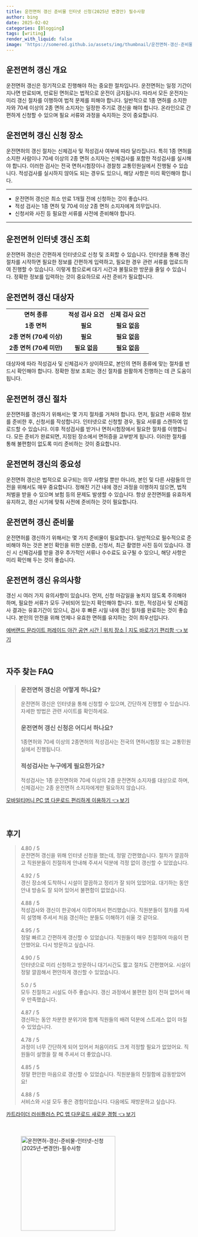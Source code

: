 ```yaml
---
title: 운전면허 갱신 준비물 인터넷 신청(2025년 변경안) 필수사항
author: bing
date: 2025-02-02
categories: [Blogging]
tags: [writing]
render_with_liquid: false
image: 'https://somered.github.io/assets/img/thumbnail/운전면허-갱신-준비물-인터넷-신청(2025년-변경안)-필수사항.webp'
---
```



<h2 id='운전면허_갱신_개요'>운전면허 갱신 개요</h2>

<p>운전면허 갱신은 정기적으로 진행해야 하는 중요한 절차입니다. 운전면허는 일정 기간이 지나면 만료되며, 만료된 면허로는 법적으로 운전이 금지됩니다. 따라서 모든 운전자는 미리 갱신 절차를 이행하여 법적 문제를 피해야 합니다. 일반적으로 1종 면허를 소지한 자와 70세 이상의 2종 면허 소지자는 일정한 주기로 갱신을 해야 합니다. 온라인으로 간편하게 신청할 수 있으며 필요 서류와 과정을 숙지하는 것이 중요합니다.</p>

<h2 id='운전면허_갱신_신청_장소'>운전면허 갱신 신청 장소</h2>

<p>운전면허의 갱신 절차는 신체검사 및 적성검사 여부에 따라 달라집니다. 특히 1종 면허를 소지한 사람이나 70세 이상의 2종 면허 소지자는 신체검사를 포함한 적성검사를 실시해야 합니다. 이러한 검사는 전국 면허시험장이나 경찰청 교통민원실에서 진행될 수 있습니다. 적성검사를 실시하지 않아도 되는 경우도 있으니, 해당 사항은 미리 확인해야 합니다.</p>

<hr />

<ul>
    <li>운전면허 갱신은 최소 만료 1개월 전에 신청하는 것이 좋습니다.</li>
    <li>적성 검사는 1종 면허 및 70세 이상 2종 면허 소지자에게 의무입니다.</li>
    <li>신청서와 사진 등 필요한 서류를 사전에 준비해야 합니다.</li>
</ul>

<hr />

<h2 id='운전면허_인터넷_갱신_조회'>운전면허 인터넷 갱신 조회</h2>

<p>운전면허 갱신은 간편하게 인터넷으로 신청 및 조회할 수 있습니다. 인터넷을 통해 갱신 절차를 시작하면 필요한 정보를 간편하게 입력하고, 필요한 경우 관련 서류를 업로드하여 진행할 수 있습니다. 이렇게 함으로써 대기 시간과 불필요한 방문을 줄일 수 있습니다. 정확한 정보를 입력하는 것이 중요하므로 사전 준비가 필요합니다.</p>

<h2 id='운전면허_갱신_대상자'>운전면허 갱신 대상자</h2>

<table>
    <tr>
        <td style="text-align: center; height: 17px;"><b>면허 종류</b></td>
        <td style="text-align: center; height: 17px;"><b>적성 검사 요건</b></td>
        <td style="text-align: center; height: 17px;"><b>신체 검사 요건</b></td>
    </tr>
    <tr>
        <td style="text-align: center; height: 17px;"><b>1종 면허</b></td>
        <td style="text-align: center; height: 17px;"><b>필요</b></td>
        <td style="text-align: center; height: 17px;"><b>필요 없음</b></td>
    </tr>
    <tr>
        <td style="text-align: center; height: 17px;"><b>2종 면허 (70세 이상)</b></td>
        <td style="text-align: center; height: 17px;"><b>필요</b></td>
        <td style="text-align: center; height: 17px;"><b>필요 없음</b></td>
    </tr>
    <tr>
        <td style="text-align: center; height: 17px;"><b>2종 면허 (70세 미만)</b></td>
        <td style="text-align: center; height: 17px;"><b>필요 없음</b></td>
        <td style="text-align: center; height: 17px;"><b>필요 없음</b></td>
    </tr>
</table>

<p>대상자에 따라 적성검사 및 신체검사가 상이하므로, 본인의 면허 종류에 맞는 절차를 반드시 확인해야 합니다. 정확한 정보 조회는 갱신 절차를 원활하게 진행하는 데 큰 도움이 됩니다.</p>

<h2 id='운전면허_갱신_절차'>운전면허 갱신 절차</h2>

<p>운전면허를 갱신하기 위해서는 몇 가지 절차를 거쳐야 합니다. 먼저, 필요한 서류와 정보를 준비한 후, 신청서를 작성합니다. 인터넷으로 신청할 경우, 필요 서류를 스캔하여 업로드할 수 있습니다. 이후 적성검사를 받거나 면허시험장에서 필요한 절차를 이행합니다. 모든 준비가 완료되면, 지정된 장소에서 면허증을 교부받게 됩니다. 이러한 절차를 통해 불편함이 없도록 미리 준비하는 것이 중요합니다.</p>

<h2 id='운전면허_갱신의_중요성'>운전면허 갱신의 중요성</h2>

<p>운전면허 갱신은 법적으로 요구되는 의무 사항일 뿐만 아니라, 본인 및 다른 사람들의 안전을 위해서도 매우 중요합니다. 정해진 기간 내에 갱신 과정을 이행하지 않으면, 법적 처벌을 받을 수 있으며 보험 등의 문제도 발생할 수 있습니다. 항상 운전면허를 유효하게 유지하고, 갱신 시기에 맞춰 사전에 준비하는 것이 필요합니다.</p>

<h2 id='운전면허_갱신_준비물'>운전면허 갱신 준비물</h2>

<p>운전면허를 갱신하기 위해서는 몇 가지 준비물이 필요합니다. 일반적으로 필수적으로 준비해야 하는 것은 본인 확인을 위한 신분증, 신청서, 최근 촬영한 사진 등이 있습니다. 갱신 시 신체검사를 받을 경우 추가적인 서류나 수수료도 요구될 수 있으니, 해당 사항은 미리 확인해 두는 것이 좋습니다.</p>

<h2 id='운전면허_갱신_유의사항'>운전면허 갱신 유의사항</h2>

<p>갱신 시 여러 가지 유의사항이 있습니다. 먼저, 신청 마감일을 놓치지 않도록 주의해야 하며, 필요한 서류가 모두 구비되어 있는지 확인해야 합니다. 또한, 적성검사 및 신체검사 결과는 유효기간이 있으니, 검사 후 빠른 시일 내에 갱신 절차를 완료하는 것이 좋습니다. 본인의 안전을 위해 언제나 유효한 면허를 유지하는 것이 최우선입니다.</p>


<p><a class="click-button" title="에버랜드 문라이트 퍼레이드 야간 공연 시간 | 위치 장소 | 지도 바로가기 편리함" href="https://somered.github.io/posts/%EC%97%90%EB%B2%84%EB%9E%9C%EB%93%9C-%EB%AC%B8%EB%9D%BC%EC%9D%B4%ED%8A%B8-%ED%8D%BC%EB%A0%88%EC%9D%B4%EB%93%9C-%EC%95%BC%EA%B0%84-%EA%B3%B5%EC%97%B0-%EC%8B%9C%EA%B0%84-%EC%9C%84%EC%B9%98-%EC%9E%A5%EC%86%8C-%EC%A7%80%EB%8F%84-%EB%B0%94%EB%A1%9C%EA%B0%80%EA%B8%B0-%ED%8E%B8%EB%A6%AC%ED%95%A8/" rel="dofollow">에버랜드 문라이트 퍼레이드 야간 공연 시간 | 위치 장소 | 지도 바로가기 편리함 👈 보기</a></p><br>
<h2 id='자주_찾는_FAQ'>자주 찾는 FAQ</h2>
<div itemscope="" itemtype="https://schema.org/FAQPage"> 
<blockquote> 
<div itemscope="" itemprop="mainEntity" itemtype="https://schema.org/Question"> 
<h3 itemprop="name">운전면허 갱신은 어떻게 하나요?</h3> 
<div itemscope="" itemprop="acceptedAnswer" itemtype="https://schema.org/Answer"> 
<span itemprop="text"> 
<p>운전면허 갱신은 인터넷을 통해 신청할 수 있으며, 간단하게 진행할 수 있습니다. 자세한 방법은 관련 사이트를 확인하세요.</p> 
</span> 
</div> 
</div> 

<div itemscope="" itemprop="mainEntity" itemtype="https://schema.org/Question"> 
<h3 itemprop="name">운전면허 갱신 신청은 어디서 하나요?</h3> 
<div itemscope="" itemprop="acceptedAnswer" itemtype="https://schema.org/Answer"> 
<span itemprop="text"> 
<p>1종면허와 70세 이상의 2종면허의 적성검사는 전국의 면허시험장 또는 교통민원실에서 진행됩니다.</p> 
</span> 
</div> 
</div> 

<div itemscope="" itemprop="mainEntity" itemtype="https://schema.org/Question"> 
<h3 itemprop="name">적성검사는 누구에게 필요한가요?</h3> 
<div itemscope="" itemprop="acceptedAnswer" itemtype="https://schema.org/Answer"> 
<span itemprop="text"> 
<p>적성검사는 1종 운전면허와 70세 이상의 2종 운전면허 소지자를 대상으로 하며, 신체검사는 2종 운전면허 소지자에게만 필요하지 않습니다.</p> 
</span> 
</div> 
</div> 
</blockquote> 
</div>
<p><a class="click-button" title="모바일티머니 PC 앱 다운로드 편리하게 이용하기" href="https://somered.github.io/posts/%EB%AA%A8%EB%B0%94%EC%9D%BC%ED%8B%B0%EB%A8%B8%EB%8B%88-PC-%EC%95%B1-%EB%8B%A4%EC%9A%B4%EB%A1%9C%EB%93%9C-%ED%8E%B8%EB%A6%AC%ED%95%98%EA%B2%8C-%EC%9D%B4%EC%9A%A9%ED%95%98%EA%B8%B0/" rel="dofollow">모바일티머니 PC 앱 다운로드 편리하게 이용하기 👈 보기</a></p><br>
<h2 id='후기'>후기</h2>
<div itemscope itemtype="https://schema.org/Product">
  <blockquote>
  <div itemprop="review" itemscope itemtype="https://schema.org/Review">
      <div itemprop="reviewRating" itemscope itemtype="https://schema.org/Rating"> <span itemprop="ratingValue">4.80</span> / <span itemprop="bestRating">5</span> </div>
      <span itemprop="reviewBody">운전면허 갱신을 위해 인터넷 신청을 했는데, 정말 간편했습니다. 절차가 깔끔하고 직원분들이 친절하게 안내해 주셔서 덕분에 걱정 없이 갱신할 수 있었습니다.</span>
  </div>
  <br>
  <div itemprop="review" itemscope itemtype="https://schema.org/Review">
      <div itemprop="reviewRating" itemscope itemtype="https://schema.org/Rating"> <span itemprop="ratingValue">4.92</span> / <span itemprop="bestRating">5</span> </div>
      <span itemprop="reviewBody">갱신 장소에 도착하니 시설이 깔끔하고 정리가 잘 되어 있었어요. 대기하는 동안 안내 방송도 잘 되어 있어서 불편함이 없었습니다.</span>
  </div>
  <br>
  <div itemprop="review" itemscope itemtype="https://schema.org/Review">
      <div itemprop="reviewRating" itemscope itemtype="https://schema.org/Rating"> <span itemprop="ratingValue">4.88</span> / <span itemprop="bestRating">5</span> </div>
      <span itemprop="reviewBody">적성검사와 갱신이 한곳에서 이루어져서 편리했습니다. 직원분들이 절차를 자세히 설명해 주셔서 처음 갱신하는 분들도 이해하기 쉬울 것 같아요.</span>
  </div>
  <br>
  <div itemprop="review" itemscope itemtype="https://schema.org/Review">
      <div itemprop="reviewRating" itemscope itemtype="https://schema.org/Rating"> <span itemprop="ratingValue">4.95</span> / <span itemprop="bestRating">5</span> </div>
      <span itemprop="reviewBody">정말 빠르고 간편하게 갱신할 수 있었습니다. 직원들이 매우 친절하여 마음이 편안했어요. 다시 방문하고 싶습니다.</span>
  </div>
  <br>
  <div itemprop="review" itemscope itemtype="https://schema.org/Review">
      <div itemprop="reviewRating" itemscope itemtype="https://schema.org/Rating"> <span itemprop="ratingValue">4.90</span> / <span itemprop="bestRating">5</span> </div>
      <span itemprop="reviewBody">인터넷으로 미리 신청하고 방문하니 대기시간도 짧고 절차도 간편했어요. 시설이 정말 깔끔해서 편안하게 갱신할 수 있었습니다.</span>
  </div>
  <br>
  <div itemprop="review" itemscope itemtype="https://schema.org/Review">
      <div itemprop="reviewRating" itemscope itemtype="https://schema.org/Rating"> <span itemprop="ratingValue">5.0</span> / <span itemprop="bestRating">5</span> </div>
      <span itemprop="reviewBody">모두 친절하고 시설도 아주 좋습니다. 갱신 과정에서 불편한 점이 전혀 없어서 매우 만족했습니다.</span>
  </div>
  <br>
  <div itemprop="review" itemscope itemtype="https://schema.org/Review">
      <div itemprop="reviewRating" itemscope itemtype="https://schema.org/Rating"> <span itemprop="ratingValue">4.87</span> / <span itemprop="bestRating">5</span> </div>
      <span itemprop="reviewBody">갱신하는 동안 차분한 분위기와 함께 직원들의 배려 덕분에 스트레스 없이 마칠 수 있었습니다.</span>
  </div>
  <br>
  <div itemprop="review" itemscope itemtype="https://schema.org/Review">
      <div itemprop="reviewRating" itemscope itemtype="https://schema.org/Rating"> <span itemprop="ratingValue">4.78</span> / <span itemprop="bestRating">5</span> </div>
      <span itemprop="reviewBody">과정이 너무 간단하게 되어 있어서 처음이라도 크게 걱정할 필요가 없었어요. 직원들이 설명을 잘 해 주셔서 더 좋았습니다.</span>
  </div>
  <br>
  <div itemprop="review" itemscope itemtype="https://schema.org/Review">
      <div itemprop="reviewRating" itemscope itemtype="https://schema.org/Rating"> <span itemprop="ratingValue">4.85</span> / <span itemprop="bestRating">5</span> </div>
      <span itemprop="reviewBody">정말 편안한 마음으로 갱신할 수 있었습니다. 직원분들의 친절함에 감동받았어요!</span>
  </div>
  <br>
  <div itemprop="review" itemscope itemtype="https://schema.org/Review">
      <div itemprop="reviewRating" itemscope itemtype="https://schema.org/Rating"> <span itemprop="ratingValue">4.88</span> / <span itemprop="bestRating">5</span> </div>
      <span itemprop="reviewBody">서비스와 시설 모두 좋은 경험이었습니다. 다음에도 재방문하고 싶습니다.</span>
  </div>
  </blockquote>
</div>
<p><a class="click-button" title="카트라이더 러쉬플러스 PC 앱 다운로드 새로운 경험" href="https://somered.github.io/posts/%EC%B9%B4%ED%8A%B8%EB%9D%BC%EC%9D%B4%EB%8D%94-%EB%9F%AC%EC%89%AC%ED%94%8C%EB%9F%AC%EC%8A%A4-PC-%EC%95%B1-%EB%8B%A4%EC%9A%B4%EB%A1%9C%EB%93%9C-%EC%83%88%EB%A1%9C%EC%9A%B4-%EA%B2%BD%ED%97%98/" rel="dofollow">카트라이더 러쉬플러스 PC 앱 다운로드 새로운 경험 👈 보기</a></p><br>
<figure class="image"><img src="https://somered.github.io/assets/img/thumbnail/운전면허-갱신-준비물-인터넷-신청(2025년-변경안)-필수사항.webp" alt="운전면허-갱신-준비물-인터넷-신청(2025년-변경안)-필수사항" width="256" height="256"></figure>